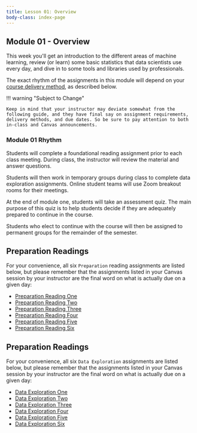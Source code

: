 ```yaml
---
title: Lesson 01: Overview
body-class: index-page
---
```


## Module 01 - Overview

This week you'll get an introduction to the different areas of machine learning, review (or learn) some basic statistics that data scientists use every day, and dive in to some tools and libraries used by professionals.

The exact rhythm of the assignments in this module will depend on your [course delivery method](https://www.byui.edu/registration/when-do-i-register/fall-registration-guide), as described below.

!!! warning "Subject to Change"
	
	Keep in mind that your instructor may deviate somewhat from the following guide, and they have final say on assignment requirements, delivery methods, and due dates. So be sure to pay attention to both in-class and Canvas announcements.

### Module 01 Rhythm

Students will complete a foundational reading assignment prior to each class meeting. During class, the instructor will review the material and answer questions. 

Students will then work in temporary groups during class to complete data exploration assignments. Online student teams will use Zoom breakout rooms for their meetings.

At the end of module one, students will take an assessment quiz. The main purpose of this quiz is to help students decide if they are adequately prepared to continue in the course.

Students who elect to continue with the course will then be assigned to permanent groups for the remainder of the semester.


## Preparation Readings

For your convenience, all six `Preparation` reading assignments are listed below, but please remember that the assignments listed in your Canvas session by your instructor are the final word on what is actually due on a given day:

* [Preparation Reading One](./preparation-01.html)
* [Preparation Reading Two](./preparation-02.html)
* [Preparation Reading Three](./preparation-03.html)
* [Preparation Reading Four](./preparation-04.html)
* [Preparation Reading Five](./preparation-05.html)
* [Preparation Reading Six](./preparation-06.html)

## Preparation Readings

For your convenience, all six `Data Exploration` assignments are listed below, but please remember that the assignments listed in your Canvas session by your instructor are the final word on what is actually due on a given day:

* [Data Exploration One](./exploration-01.html)
* [Data Exploration Two](./exploration-02.html)
* [Data Exploration Three](./exploration-03.html)
* [Data Exploration Four](./exploration-04.html)
* [Data Exploration Five](./exploration-05.html)
* [Data Exploration Six](./exploration-06.html)

